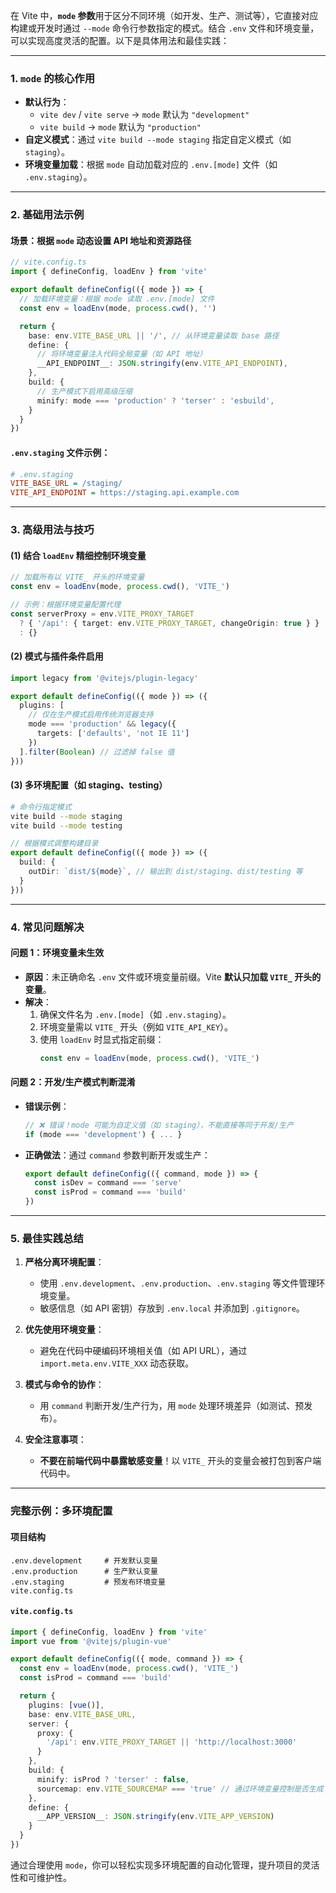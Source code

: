 在 Vite 中，**`mode` 参数**用于区分不同环境（如开发、生产、测试等），它直接对应构建或开发时通过 `--mode` 命令行参数指定的模式。结合 `.env` 文件和环境变量，可以实现高度灵活的配置。以下是具体用法和最佳实践：

---

### **1. `mode` 的核心作用**
- **默认行为**：
    - `vite dev` / `vite serve` → `mode` 默认为 `"development"`
    - `vite build` → `mode` 默认为 `"production"`
- **自定义模式**：通过 `vite build --mode staging` 指定自定义模式（如 `staging`）。
- **环境变量加载**：根据 `mode` 自动加载对应的 `.env.[mode]` 文件（如 `.env.staging`）。

---

### **2. 基础用法示例**
#### **场景**：根据 `mode` 动态设置 API 地址和资源路径
```typescript
// vite.config.ts
import { defineConfig, loadEnv } from 'vite'

export default defineConfig(({ mode }) => {
  // 加载环境变量：根据 mode 读取 .env.[mode] 文件
  const env = loadEnv(mode, process.cwd(), '')

  return {
    base: env.VITE_BASE_URL || '/', // 从环境变量读取 base 路径
    define: {
      // 将环境变量注入代码全局变量（如 API 地址）
      __API_ENDPOINT__: JSON.stringify(env.VITE_API_ENDPOINT),
    },
    build: {
      // 生产模式下启用高级压缩
      minify: mode === 'production' ? 'terser' : 'esbuild',
    }
  }
})
```

#### **`.env.staging` 文件示例**：
```ini
# .env.staging
VITE_BASE_URL = /staging/
VITE_API_ENDPOINT = https://staging.api.example.com
```

---

### **3. 高级用法与技巧**

#### **(1) 结合 `loadEnv` 精细控制环境变量**
```typescript
// 加载所有以 VITE_ 开头的环境变量
const env = loadEnv(mode, process.cwd(), 'VITE_')

// 示例：根据环境变量配置代理
const serverProxy = env.VITE_PROXY_TARGET 
  ? { '/api': { target: env.VITE_PROXY_TARGET, changeOrigin: true } }
  : {}
```

#### **(2) 模式与插件条件启用**
```typescript
import legacy from '@vitejs/plugin-legacy'

export default defineConfig(({ mode }) => ({
  plugins: [
    // 仅在生产模式启用传统浏览器支持
    mode === 'production' && legacy({
      targets: ['defaults', 'not IE 11']
    })
  ].filter(Boolean) // 过滤掉 false 值
}))
```

#### **(3) 多环境配置（如 staging、testing）**
```bash
# 命令行指定模式
vite build --mode staging
vite build --mode testing
```

```typescript
// 根据模式调整构建目录
export default defineConfig(({ mode }) => ({
  build: {
    outDir: `dist/${mode}`, // 输出到 dist/staging、dist/testing 等
  }
}))
```

---

### **4. 常见问题解决**

#### **问题 1：环境变量未生效**
- **原因**：未正确命名 `.env` 文件或环境变量前缀。Vite **默认只加载 `VITE_` 开头的变量**。
- **解决**：
    1. 确保文件名为 `.env.[mode]`（如 `.env.staging`）。
    2. 环境变量需以 `VITE_` 开头（例如 `VITE_API_KEY`）。
    3. 使用 `loadEnv` 时显式指定前缀：
       ```typescript
       const env = loadEnv(mode, process.cwd(), 'VITE_')
       ```

#### **问题 2：开发/生产模式判断混淆**
- **错误示例**：
  ```typescript
  // ❌ 错误！mode 可能为自定义值（如 staging），不能直接等同于开发/生产
  if (mode === 'development') { ... }
  ```
- **正确做法**：通过 `command` 参数判断开发或生产：
  ```typescript
  export default defineConfig(({ command, mode }) => {
    const isDev = command === 'serve'
    const isProd = command === 'build'
  })
  ```

---

### **5. 最佳实践总结**
1. **严格分离环境配置**：
    - 使用 `.env.development`、`.env.production`、`.env.staging` 等文件管理环境变量。
    - 敏感信息（如 API 密钥）存放到 `.env.local` 并添加到 `.gitignore`。

2. **优先使用环境变量**：
    - 避免在代码中硬编码环境相关值（如 API URL），通过 `import.meta.env.VITE_XXX` 动态获取。

3. **模式与命令的协作**：
    - 用 `command` 判断开发/生产行为，用 `mode` 处理环境差异（如测试、预发布）。

4. **安全注意事项**：
    - **不要在前端代码中暴露敏感变量**！以 `VITE_` 开头的变量会被打包到客户端代码中。

---

### **完整示例：多环境配置**
#### **项目结构**
```
.env.development     # 开发默认变量
.env.production      # 生产默认变量
.env.staging         # 预发布环境变量
vite.config.ts
```

#### **`vite.config.ts`**
```typescript
import { defineConfig, loadEnv } from 'vite'
import vue from '@vitejs/plugin-vue'

export default defineConfig(({ mode, command }) => {
  const env = loadEnv(mode, process.cwd(), 'VITE_')
  const isProd = command === 'build'

  return {
    plugins: [vue()],
    base: env.VITE_BASE_URL,
    server: {
      proxy: {
        '/api': env.VITE_PROXY_TARGET || 'http://localhost:3000'
      }
    },
    build: {
      minify: isProd ? 'terser' : false,
      sourcemap: env.VITE_SOURCEMAP === 'true' // 通过环境变量控制是否生成 sourcemap
    },
    define: {
      __APP_VERSION__: JSON.stringify(env.VITE_APP_VERSION)
    }
  }
})
```

通过合理使用 `mode`，你可以轻松实现多环境配置的自动化管理，提升项目的灵活性和可维护性。